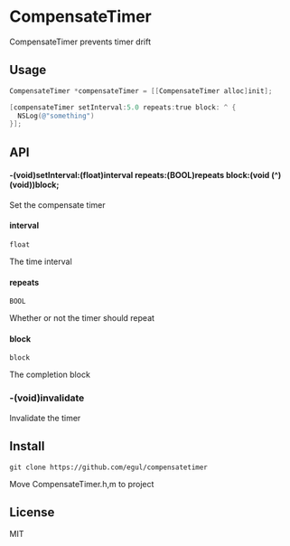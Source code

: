 # CompensateTimer

CompensateTimer prevents timer drift

## Usage
```objective-c
CompensateTimer *compensateTimer = [[CompensateTimer alloc]init];

[compensateTimer setInterval:5.0 repeats:true block: ^ {
  NSLog(@"something")
}];
```

## API

#### -(void)setInterval:(float)interval repeats:(BOOL)repeats block:(void (^)(void))block;

Set the compensate timer

#### interval

`float`

The time interval

#### repeats

`BOOL`

Whether or not the timer should repeat

#### block

`block`

The completion block

### -(void)invalidate

Invalidate the timer

## Install
```
git clone https://github.com/egul/compensatetimer
```
Move CompensateTimer.h,m to project

## License

MIT
